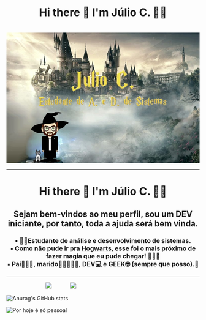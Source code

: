 <h1 align='center'>
  Hi there 👋 I'm Júlio C. 👨‍💻
</h1>

&nbsp;&nbsp;&nbsp;&nbsp;&nbsp;&nbsp;&nbsp;&nbsp;&nbsp;&nbsp;&nbsp;&nbsp;&nbsp;&nbsp;&nbsp;&nbsp;&nbsp;&nbsp;&nbsp;&nbsp;&nbsp;&nbsp;&nbsp;&nbsp; ![image](https://raw.githubusercontent.com/juliodev-13/Juliodev/main/potterhead2.jpg)

---

<h1 align='center'>
  Hi there 👋 I'm Júlio C. 👨‍💻
</h1>

<h2 align= 'center'>Sejam bem-vindos ao meu perfil, sou um DEV iniciante, por tanto, toda a ajuda será bem vinda.</h2>

<h3 align= 'center'>▪️ 👨‍🎓Estudante de análise e desenvolvimento de sistemas.<br> 
▪️ Como não pude ir pra <b><u>Hogwarts</u></b>, esse foi o mais próximo de fazer <b>magia</b> que eu pude chegar! 🧙🏼‍♂️<br> 
▪️ Pai👨‍👩‍👧, marido👩🏽‍🤝‍👨🏼, DEV💻 e GEEK🤓 (sempre que posso).👻</h3>

---

&nbsp;&nbsp;&nbsp;&nbsp;&nbsp;&nbsp;&nbsp;&nbsp;&nbsp;&nbsp;&nbsp;&nbsp;&nbsp;&nbsp;&nbsp;&nbsp;&nbsp;&nbsp;&nbsp;&nbsp;&nbsp;&nbsp;&nbsp;&nbsp;&nbsp;&nbsp;[<img src="https://img.shields.io/badge/linkedin-%230077B5.svg?&style=for-the-badge&logo=linkedin&logoColor=white"/>](https://www.linkedin.com/in/júlio-cesar-da-silva-3b4461164) &nbsp;&nbsp;&nbsp;&nbsp;&nbsp;&nbsp;&nbsp;&nbsp;&nbsp;&nbsp; [<img src = "https://img.shields.io/badge/instagram-%23E4405F.svg?&style=for-the-badge&logo=instagram&logoColor=white">](https://www.instagram.com/jcesar13nomadic_/) 


 ![Anurag's GitHub stats](https://github-readme-stats.vercel.app/api?username=juliodev-13&show_icons=true&theme=dark)

<img src="https://cdn-images-1.medium.com/max/800/0*VV3Nmxgv3KX4sLhr.gif" alt="Por hoje é só pessoal" title="Por hoje é só pessoal">
